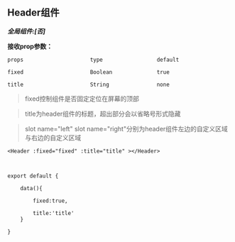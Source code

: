 
## Header组件

***全局组件:[否]***

**接收prop参数：**

    props                     type                 default

    fixed                     Boolean              true

    title                     String               none

> fixed控制组件是否固定定位在屏幕的顶部


> title为header组件的标题，超出部分会以省略号形式隐藏


> slot name="left" slot name="right"分别为header组件左边的自定义区域与右边的自定义区域


  ```
  <Header :fixed="fixed" :title="title" ></Header>



  export default {

      data(){

          fixed:true,

          title:'title'
      }

  }

  ```